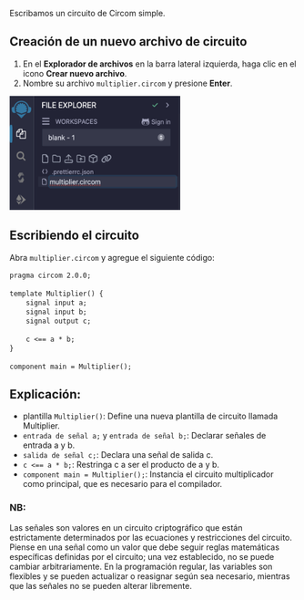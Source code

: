 Escribamos un circuito de Circom simple.

## Creación de un nuevo archivo de circuito

1. En el **Explorador de archivos** en la barra lateral izquierda, haga clic en el icono **Crear nuevo archivo**.
2. Nombre su archivo `multiplier.circom` y presione **Enter**.

<img src="https://raw.githubusercontent.com/ethereum/remix-workshops/master/CircomIntro/step-3/images/create_new_file.png" alt="create-new-file" width=300 height=200>

## Escribiendo el circuito

Abra `multiplier.circom` y agregue el siguiente código:

```circom
pragma circom 2.0.0;

template Multiplier() {
    signal input a;
    signal input b;
    signal output c;

    c <== a * b;
}

component main = Multiplier();
```

## Explicación:

 - plantilla `Multiplier()`: Define una nueva plantilla de circuito llamada Multiplier.
 - `entrada de señal a;` y `entrada de señal b;`: Declarar señales de entrada a y b.
 - `salida de señal c;`: Declara una señal de salida c.
 - `c <== a * b;`: Restringa c a ser el producto de a y b.
 - `component main = Multiplier();`: Instancia el circuito multiplicador como principal, que es necesario para el compilador.

### NB:

Las señales son valores en un circuito criptográfico que están estrictamente determinados por las ecuaciones y restricciones del circuito. Piense en una señal como un valor que debe seguir reglas matemáticas específicas definidas por el circuito; una vez establecido, no se puede cambiar arbitrariamente. En la programación regular, las variables son flexibles y se pueden actualizar o reasignar según sea necesario, mientras que las señales no se pueden alterar libremente.

